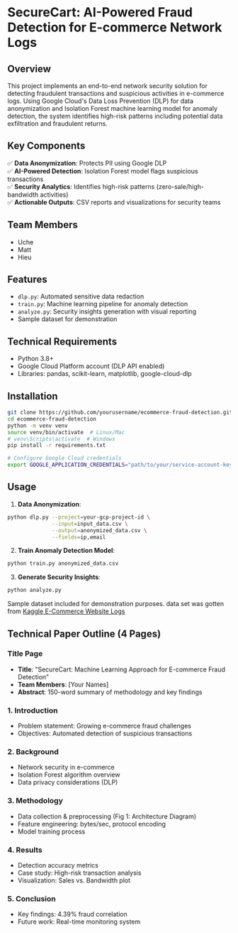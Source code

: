 # SecureCart: AI-Powered Fraud Detection for E-commerce Network Logs

## Overview

This project implements an end-to-end network security solution for detecting fraudulent transactions and suspicious activities in e-commerce logs. Using Google Cloud's Data Loss Prevention (DLP) for data anonymization and Isolation Forest machine learning model for anomaly detection, the system identifies high-risk patterns including potential data exfiltration and fraudulent returns.

## Key Components

✅ **Data Anonymization**: Protects PII using Google DLP  
✅ **AI-Powered Detection**: Isolation Forest model flags suspicious transactions  
✅ **Security Analytics**: Identifies high-risk patterns (zero-sale/high-bandwidth activities)  
✅ **Actionable Outputs**: CSV reports and visualizations for security teams

## Team Members

- Uche
- Matt
- Hieu

## Features

- `dlp.py`: Automated sensitive data redaction
- `train.py`: Machine learning pipeline for anomaly detection
- `analyze.py`: Security insights generation with visual reporting
- Sample dataset for demonstration

## Technical Requirements

- Python 3.8+
- Google Cloud Platform account (DLP API enabled)
- Libraries: pandas, scikit-learn, matplotlib, google-cloud-dlp

## Installation

```bash
git clone https://github.com/yourusername/ecommerce-fraud-detection.git
cd ecommerce-fraud-detection
python -m venv venv
source venv/bin/activate  # Linux/Mac
# venv\Scripts\activate  # Windows
pip install -r requirements.txt

# Configure Google Cloud credentials
export GOOGLE_APPLICATION_CREDENTIALS="path/to/your/service-account-key.json"
```

## Usage

1. **Data Anonymization**:

```bash
python dlp.py --project=your-gcp-project-id \
              --input=input_data.csv \
              --output=anonymized_data.csv \
              --fields=ip,email
```

2. **Train Anomaly Detection Model**:

```bash
python train.py anonymized_data.csv
```

3. **Generate Security Insights**:

```bash
python analyze.py
```

Sample dataset included for demonstration purposes.
data set was gotten from [Kaggle E-Commerce Website Logs](https://www.kaggle.com/datasets/kzmontage/e-commerce-website-logs?resource=download)

## Technical Paper Outline (4 Pages)

### Title Page

- **Title**: "SecureCart: Machine Learning Approach for E-commerce Fraud Detection"
- **Team Members**: [Your Names]
- **Abstract**: 150-word summary of methodology and key findings

### 1. Introduction

- Problem statement: Growing e-commerce fraud challenges
- Objectives: Automated detection of suspicious transactions

### 2. Background

- Network security in e-commerce
- Isolation Forest algorithm overview
- Data privacy considerations (DLP)

### 3. Methodology

- Data collection & preprocessing (Fig 1: Architecture Diagram)
- Feature engineering: bytes/sec, protocol encoding
- Model training process

### 4. Results

- Detection accuracy metrics
- Case study: High-risk transaction analysis
- Visualization: Sales vs. Bandwidth plot

### 5. Conclusion

- Key findings: 4.39% fraud correlation
- Future work: Real-time monitoring system
